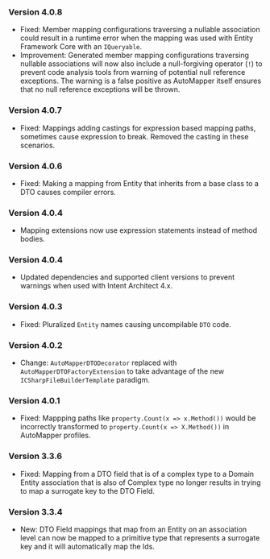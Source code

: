 ### Version 4.0.8

- Fixed: Member mapping configurations traversing a nullable association could result in a runtime error when the mapping was used with Entity Framework Core with an `IQueryable`.
- Improvement: Generated member mapping configurations traversing nullable associations will now also include a null-forgiving operator (`!`) to prevent code analysis tools from warning of potential null reference exceptions. The warning is a false positive as AutoMapper itself ensures that no null reference exceptions will be thrown.

### Version 4.0.7

- Fixed: Mappings adding castings for expression based mapping paths, sometimes cause expression to break. Removed the casting in these scenarios.

### Version 4.0.6

- Fixed: Making a mapping from Entity that inherits from a base class to a DTO causes compiler errors.

### Version 4.0.4

- Mapping extensions now use expression statements instead of method bodies.

### Version 4.0.4

- Updated dependencies and supported client versions to prevent warnings when used with Intent Architect 4.x.

### Version 4.0.3
- Fixed: Pluralized `Entity` names causing uncompilable `DTO` code.

### Version 4.0.2

- Change: `AutoMapperDTODecorator` replaced with `AutoMapperDTOFactoryExtension` to take advantage of the new `ICSharpFileBuilderTemplate` paradigm.

### Version 4.0.1

- Fixed: Mappping paths like `property.Count(x => x.Method())` would be incorrectly transformed to `property.Count(x => X.Method())` in AutoMapper profiles.

### Version 3.3.6

- Fixed: Mapping from a DTO field that is of a complex type to a Domain Entity association that is also of Complex type no longer results in trying to map a surrogate key to the DTO Field.

### Version 3.3.4

- New: DTO Field mappings that map from an Entity on an association level can now be mapped to a primitive type that represents a surrogate key and it will automatically map the Ids.